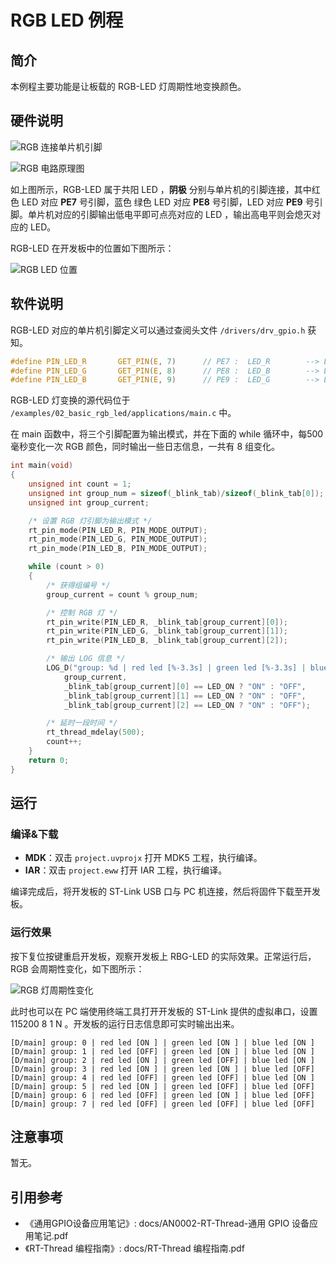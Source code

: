 # RGB LED 例程

## 简介

本例程主要功能是让板载的 RGB-LED 灯周期性地变换颜色。

## 硬件说明

![RGB 连接单片机引脚](../../docs/figures/02_basic_rgb_led/led_pcb.png)

![RGB 电路原理图](../../docs/figures/02_basic_rgb_led/led_pcb_1.png)

如上图所示，RGB-LED 属于共阳 LED ，**阴极** 分别与单片机的引脚连接，其中红色 LED 对应 **PE7** 号引脚，蓝色 绿色 LED 对应 **PE8** 号引脚，LED 对应 **PE9** 号引脚。单片机对应的引脚输出低电平即可点亮对应的 LED ，输出高电平则会熄灭对应的 LED。

RGB-LED 在开发板中的位置如下图所示：

![RGB LED 位置](../../docs/figures/02_basic_rgb_led/obj.png)

## 软件说明

RGB-LED 对应的单片机引脚定义可以通过查阅头文件 `/drivers/drv_gpio.h` 获知。

```c
#define PIN_LED_R       GET_PIN(E, 7)      // PE7 :  LED_R        --> LED
#define PIN_LED_G       GET_PIN(E, 8)      // PE8 :  LED_B        --> LED
#define PIN_LED_B       GET_PIN(E, 9)      // PE9 :  LED_G        --> LED
```

RGB-LED 灯变换的源代码位于 `/examples/02_basic_rgb_led/applications/main.c` 中。

在 main 函数中，将三个引脚配置为输出模式，并在下面的 while 循环中，每500毫秒变化一次 RGB 颜色，同时输出一些日志信息，一共有 8 组变化。

```c
int main(void)
{
    unsigned int count = 1;
    unsigned int group_num = sizeof(_blink_tab)/sizeof(_blink_tab[0]);
    unsigned int group_current;

    /* 设置 RGB 灯引脚为输出模式 */
    rt_pin_mode(PIN_LED_R, PIN_MODE_OUTPUT);
    rt_pin_mode(PIN_LED_G, PIN_MODE_OUTPUT);
    rt_pin_mode(PIN_LED_B, PIN_MODE_OUTPUT);

    while (count > 0)
    {
        /* 获得组编号 */
        group_current = count % group_num;

        /* 控制 RGB 灯 */
        rt_pin_write(PIN_LED_R, _blink_tab[group_current][0]);
        rt_pin_write(PIN_LED_G, _blink_tab[group_current][1]);
        rt_pin_write(PIN_LED_B, _blink_tab[group_current][2]);

        /* 输出 LOG 信息 */
        LOG_D("group: %d | red led [%-3.3s] | green led [%-3.3s] | blue led [%-3.3s]",
            group_current,
            _blink_tab[group_current][0] == LED_ON ? "ON" : "OFF",
            _blink_tab[group_current][1] == LED_ON ? "ON" : "OFF",
            _blink_tab[group_current][2] == LED_ON ? "ON" : "OFF");

        /* 延时一段时间 */
        rt_thread_mdelay(500);
        count++;
    }
    return 0;
}
```

## 运行

### 编译&下载

- **MDK**：双击 `project.uvprojx` 打开 MDK5 工程，执行编译。
- **IAR**：双击 `project.eww` 打开 IAR 工程，执行编译。

编译完成后，将开发板的 ST-Link USB 口与 PC 机连接，然后将固件下载至开发板。

### 运行效果

按下复位按键重启开发板，观察开发板上 RBG-LED 的实际效果。正常运行后，RGB 会周期性变化，如下图所示：

![RGB 灯周期性变化](../../docs/figures/02_basic_rgb_led/RGB.png)

此时也可以在 PC 端使用终端工具打开开发板的 ST-Link 提供的虚拟串口，设置 115200 8 1 N 。开发板的运行日志信息即可实时输出出来。

```shell
[D/main] group: 0 | red led [ON ] | green led [ON ] | blue led [ON ]
[D/main] group: 1 | red led [OFF] | green led [ON ] | blue led [ON ]
[D/main] group: 2 | red led [ON ] | green led [OFF] | blue led [ON ]
[D/main] group: 3 | red led [ON ] | green led [ON ] | blue led [OFF]
[D/main] group: 4 | red led [OFF] | green led [OFF] | blue led [ON ]
[D/main] group: 5 | red led [ON ] | green led [OFF] | blue led [OFF]
[D/main] group: 6 | red led [OFF] | green led [ON ] | blue led [OFF]
[D/main] group: 7 | red led [OFF] | green led [OFF] | blue led [OFF]
```

## 注意事项

暂无。

## 引用参考

- 《通用GPIO设备应用笔记》: docs/AN0002-RT-Thread-通用 GPIO 设备应用笔记.pdf
- 《RT-Thread 编程指南》: docs/RT-Thread 编程指南.pdf